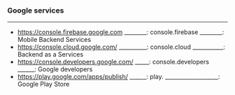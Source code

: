 ### Google services

-----------------------

* https://console.firebase.google.com ________: console.firebase ________: Mobile Backend Services
* https://console.cloud.google.com/ __________: console.cloud ___________: Backend as a Services
* https://console.developers.google.com/ _____: console.developers ______: Google developers
* https://play.google.com/apps/publish/ ______: play. ___________________: Google Play Store
